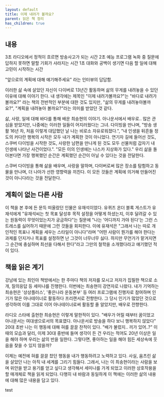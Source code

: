 ```yaml
---
layout: default
title: 이제 내려가 볼까요?
parent: 읽은 책 정리 
has_children: true
---
```



## 내용
3초 라디오에서 정적이 흐르면 방송사고가 되는 시간 
2초 예능 프로그램 녹화 중 질문에 답하지 못하면 말할 기회가 사라지는 시간 
1초 대화와 공백이 생기면 다음 할 일에 대해 고민이 시작하는 시간 

"앞으로의 계획에 대해 얘기해주세요" 라는 인터뷰의 답답함.

이러한 삶 속에 살았던 자신이 다이버로 13년간 활동하며 삶의 무게를 내려놓을 수 있던 이유에 대해 이야기 한다. 내 생각에는 제목인 "이제 내려가볼까요?"는 "바다로 내려가 볼까요?" 라는 책의 전반적인 부분에 대한 것도 있지만, "삶의 무게를 내려놓아볼까요?", "계획을 내려놓아 볼까요?"라는 의미를 받았던 것 같다. 

삶, 사랑, 일에 대해 바다를 통해 배운 최송현의 이야기. 아나운서에서 배우로.. 많은 관심을 받았지만, 나중에는 이러한 일들이 어지러웠다는 그녀. 다이빙을 만나며, "방송 생활 16년 차, 처음 이렇게 대답했던 날 나는 비로소 자유로워졌다.", "내 인생을 뒤흔들 정도의 커다란 행복의 시작은 모두 내가 계획한 것이 아니었다.  연기자 길에 들어선 것도, 스쿠버 다이빙을 시작한 것도, 사랑한 남편을 만나게 된 것도 모두 선물처럼 갑자기 내 인생에 나타난 사건이었다.". "모든 이의 인생에는 나스카 지상화가 있다." 우리 삶을 돌아본다면 가장 행복했던 순간은 계획했던 순간이 아닐 수 있다는 것을 전달한다. 

스쿠버 다이빙을 통해 삶을 배우며, 사랑을 말하며, 다이버로써 많은 장소를 탐험하고 동물을 만나며, 더 나아가 선한 영향력을 끼친다. 이 모든 것들은 계획에 의거해 만들어진 것이 아니다라는 것을 전달한다.

## 계획이 없는 다른 사람
이 책을 본 후에 든 문득 떠올랐던 인물은 유재석이었다. 유퀴즈 온더 블록 게스트가 유재석에게 "유재석씨는 첫 목표 달성후 목적 설정을 어떻게 하셨는지, 이후 달려갈 수 있는 원동력이 무엇이었는지가 궁금하다"는 질문에 "나는 '어디까지 가야 된다'는 그런 스트레스를 싫어하기 때문에 그런 것들을 회피한다. 이에 유재석은 "그래서 나는 따로 개인적인 목표나 계획을 세우는 스타일이 아니다"라며 "어떤 사람이 뭔가를 해야 한다는 과제를 던지거나 목표를 설정하면 난 그것이 너무너무 싫다. 하지만 무언가가 맡겨지면 그 순간에 충실하며 최선을 다해서 한다"라고 그만의 철학을 소개했다라고 얘기했던 적이 있다. 

## 책을 읽은 계기
강남에 있는 최인아 책방에서는 한 주마다 책의 저자를 모시고 저자가 집필한 책으로 소개, 질의응답 등 세미나를 진행한다. 이번에는 최송현이 강연자로 나왔다. 내가 기억하는 최송현은 '상상플러스', '좋은나라 운동본부' 등 여러 프로그램에 진행자로 참여하며 인기가 많은 아나테이너로 활동하다 프리랜서로 전향한다. 그 당시 인기가 많았던 것으로 생각하여 이를 그대로 이어 아나테이너로써 활동할 줄 알았지만, 배우로 전향한다.

라디오 스타에 출현한 최송현은 이렇게 말한적이 있다. "배우가 어릴 때부터 꿈이었고 아나운서는 여대생으로서의 목표였다. 아나운서로 방송을 하다 보니 행복하지 않았다" 20대 초반 나는 이 행동에 대해 혀를 끌끌 찬적이 있다. "배가 불렀지.. 끼가 있어..?" 이때의 모습과 달리, 이제 30대 중반에 들며 생각이 든 건 우리는 적어도 20년 이상은 일을 해야 하며 우리는 삶의 반을 일한다. 그렇다면, 좋아하는 일을 해야 힘든 세상속에 웃음을 찾을 수 있지 않을까? 

이제는 예전에 혀를 끌끌 찼던 행동을 내가 행동하려고 노력하고 있다. 사실, 움츠린 삶을 살았던 나는 아직 내 세계를 그리기 힘들다. 그래서, 나는 이 최송현이라는 사람을 보며 위안을 받고 용기를 얻고 싶다고 생각해서 세미나를 가게 되었고 이러한 상호작용을 할 매개체로 책을 읽게 되었다. 다행히 내 바람과 동일하게 이 책에는 이러한 삶의 내용에 대해 많은 내용을 담고 있다. 

test

